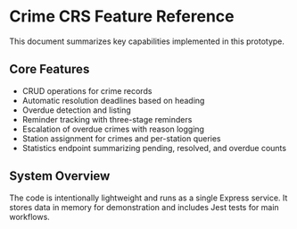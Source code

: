 # Crime CRS Feature Reference

This document summarizes key capabilities implemented in this prototype.

## Core Features
- CRUD operations for crime records
- Automatic resolution deadlines based on heading
- Overdue detection and listing
- Reminder tracking with three-stage reminders
- Escalation of overdue crimes with reason logging
- Station assignment for crimes and per-station queries
- Statistics endpoint summarizing pending, resolved, and overdue counts

## System Overview
The code is intentionally lightweight and runs as a single Express service. It stores data in memory for demonstration and includes Jest tests for main workflows.

